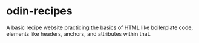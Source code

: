 # odin-recipes
A basic recipe website practicing the basics of HTML like boilerplate code, elements like headers, anchors, and attributes within that.